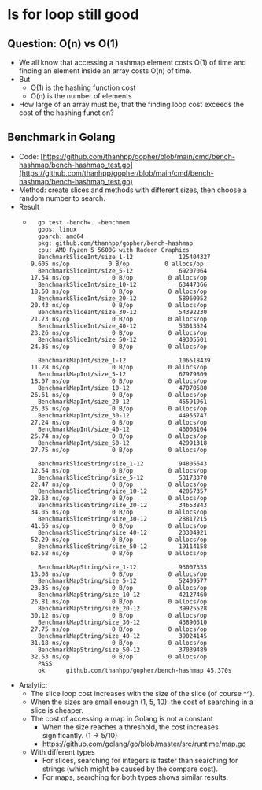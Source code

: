 # Is for loop still good

## Question: O(n) vs O(1)

- We all know that accessing a hashmap element costs O(1) of time and finding an element inside an array costs O(n) of time.
- But
    - O(1) is the hashing function cost 
    - O(n) is the number of elements
- How large of an array must be, that the finding loop cost exceeds the cost of the hashing function?

## Benchmark in Golang

- Code: [https://github.com/thanhpp/gopher/blob/main/cmd/bench-hashmap/bench-hashmap_test.go](https://github.com/thanhpp/gopher/blob/main/cmd/bench-hashmap/bench-hashmap_test.go)
- Method: create slices and methods with different sizes, then choose a random number to search.
- Result
    - ```
        go test -bench=. -benchmem
        goos: linux
        goarch: amd64
        pkg: github.com/thanhpp/gopher/bench-hashmap
        cpu: AMD Ryzen 5 5600G with Radeon Graphics
        BenchmarkSliceInt/size_1-12             125404327                9.605 ns/op           0 B/op          0 allocs/op
        BenchmarkSliceInt/size_5-12             69207064                17.54 ns/op            0 B/op          0 allocs/op
        BenchmarkSliceInt/size_10-12            63447366                18.60 ns/op            0 B/op          0 allocs/op
        BenchmarkSliceInt/size_20-12            58960952                20.43 ns/op            0 B/op          0 allocs/op
        BenchmarkSliceInt/size_30-12            54392230                21.73 ns/op            0 B/op          0 allocs/op
        BenchmarkSliceInt/size_40-12            53013524                23.26 ns/op            0 B/op          0 allocs/op
        BenchmarkSliceInt/size_50-12            49305501                24.35 ns/op            0 B/op          0 allocs/op

        BenchmarkMapInt/size_1-12               106518439               11.28 ns/op            0 B/op          0 allocs/op
        BenchmarkMapInt/size_5-12               67979809                18.07 ns/op            0 B/op          0 allocs/op
        BenchmarkMapInt/size_10-12              47070580                26.61 ns/op            0 B/op          0 allocs/op
        BenchmarkMapInt/size_20-12              45591961                26.35 ns/op            0 B/op          0 allocs/op
        BenchmarkMapInt/size_30-12              44955747                27.24 ns/op            0 B/op          0 allocs/op
        BenchmarkMapInt/size_40-12              46008104                25.74 ns/op            0 B/op          0 allocs/op
        BenchmarkMapInt/size_50-12              42991318                27.75 ns/op            0 B/op          0 allocs/op

        BenchmarkSliceString/size_1-12          94805643                12.54 ns/op            0 B/op          0 allocs/op
        BenchmarkSliceString/size_5-12          53173370                22.47 ns/op            0 B/op          0 allocs/op
        BenchmarkSliceString/size_10-12         42057357                28.63 ns/op            0 B/op          0 allocs/op
        BenchmarkSliceString/size_20-12         34653843                34.05 ns/op            0 B/op          0 allocs/op
        BenchmarkSliceString/size_30-12         28817215                41.65 ns/op            0 B/op          0 allocs/op
        BenchmarkSliceString/size_40-12         23304921                52.29 ns/op            0 B/op          0 allocs/op
        BenchmarkSliceString/size_50-12         19114158                62.58 ns/op            0 B/op          0 allocs/op

        BenchmarkMapString/size_1-12            93007335                13.08 ns/op            0 B/op          0 allocs/op
        BenchmarkMapString/size_5-12            52409577                23.35 ns/op            0 B/op          0 allocs/op
        BenchmarkMapString/size_10-12           42127460                26.81 ns/op            0 B/op          0 allocs/op
        BenchmarkMapString/size_20-12           39925528                30.12 ns/op            0 B/op          0 allocs/op
        BenchmarkMapString/size_30-12           43890310                27.75 ns/op            0 B/op          0 allocs/op
        BenchmarkMapString/size_40-12           39024145                31.18 ns/op            0 B/op          0 allocs/op
        BenchmarkMapString/size_50-12           37039489                32.53 ns/op            0 B/op          0 allocs/op
        PASS
        ok      github.com/thanhpp/gopher/bench-hashmap 45.370s
      ```
- Analytic: 
    - The slice loop cost increases with the size of the slice (of course ^^).
    - When the sizes are small enough (1, 5, 10): the cost of searching in a slice is cheaper.
    - The cost of accessing a map in Golang is not a constant
        - When the size reaches a threshold, the cost increases significantly. (1 -> 5/10)
        - https://github.com/golang/go/blob/master/src/runtime/map.go
    - With different types
        - For slices, searching for integers is faster than searching for strings (which might be caused by the compare cost).
        - For maps, searching for both types shows similar results.
